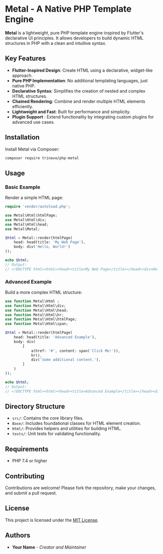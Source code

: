 
# Metal - A Native PHP Template Engine

**Metal** is a lightweight, pure PHP template engine inspired by Flutter's declarative UI principles. 
It allows developers to build dynamic HTML structures in PHP with a clean and intuitive syntax.

## Key Features

- **Flutter-Inspired Design**: Create HTML using a declarative, widget-like approach.
- **Pure PHP Implementation**: No additional templating languages, just native PHP.
- **Declarative Syntax**: Simplifies the creation of nested and complex HTML structures.
- **Chained Rendering**: Combine and render multiple HTML elements efficiently.
- **Lightweight and Fast**: Built for performance and simplicity.
- **Plugin Support** : Extend functionality by integrating custom plugins for advanced use cases.


## Installation

Install Metal via Composer:

```bash
composer require trinavo/php-metal
```

## Usage

### Basic Example

Render a simple HTML page:

```php
require 'vendor/autoload.php';

use Metal\Html\htmlPage;
use Metal\Html\div;
use Metal\Html\head;
use Metal\Metal;

$html = Metal::render(htmlPage(
    head: head(title: 'My Web Page'),
    body: div('Hello, World!')
));

echo $html;
// Output:
// <!DOCTYPE html><html><head><title>My Web Page</title></head><div>Hello, World!</div></html>
```

### Advanced Example

Build a more complex HTML structure:

```php
use function Metal\Html ;
use function Metal\Html\div;
use function Metal\Html\head;
use function Metal\Html\hr;
use function Metal\Html\htmlPage;
use function Metal\Html\span;

$html = Metal::render(htmlPage(
    head: head(title: 'Advanced Example'),
    body: div(
        [
            a(href: '#', content: span('Click Me!')),
            hr(),
            div('Some additional content.'),
        ]
    )
));

echo $html;
// Output:
// <!DOCTYPE html><html><head><title>Advanced Example</title></head><div><a href="#"><span>Click Me!</span></a><hr><div>Some additional content.</div></div></html>
```

## Directory Structure

- `src/`: Contains the core library files.
- `Base/`: Includes foundational classes for HTML element creation.
- `Html/`: Provides helpers and utilities for building HTML.
- `tests/`: Unit tests for validating functionality.

## Requirements

- PHP 7.4 or higher

## Contributing

Contributions are welcome! Please fork the repository, make your changes, and submit a pull request.

## License

This project is licensed under the [MIT License](LICENSE).

## Authors

- **Your Name** - *Creator and Maintainer*
